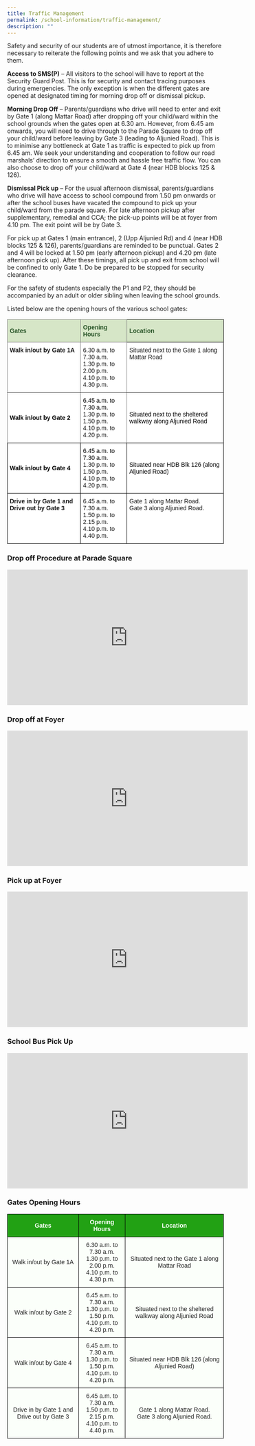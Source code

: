 ```yaml
---
title: Traffic Management
permalink: /school-information/traffic-management/
description: ""
---
```

Safety and security of our students are of utmost importance, it is therefore necessary to reiterate the following points and we ask that you adhere to them.  

  

**Access to SMS(P)** – All visitors to the school will have to report at the Security Guard Post. This is for security and contact tracing purposes during emergencies. The only exception is when the different gates are opened at designated timing for morning drop off or dismissal pickup. 

  

**Morning Drop Off** – Parents/guardians who drive will need to enter and exit by Gate 1 (along Mattar Road) after dropping off your child/ward within the school grounds when the gates open at 6.30 am. However, from 6.45 am onwards, you will need to drive through to the Parade Square to drop off your child/ward before leaving by Gate 3 (leading to Aljunied Road). This is to minimise any bottleneck at Gate 1 as traffic is expected to pick up from 6.45 am. We seek your understanding and cooperation to follow our road marshals’ direction to ensure a smooth and hassle free traffic flow. You can also choose to drop off your child/ward at Gate 4 (near HDB blocks 125 & 126).

  

**Dismissal Pick up** – For the usual afternoon dismissal, parents/guardians who drive will have access to school compound from 1.50 pm onwards or after the school buses have vacated the compound to pick up your child/ward from the parade square. For late afternoon pickup after supplementary, remedial and CCA; the pick-up points will be at foyer from 4.10 pm. The exit point will be by Gate 3.

  

For pick up at Gates 1 (main entrance), 2 (Upp Aljunied Rd) and 4 (near HDB blocks 125 & 126), parents/guardians are reminded to be punctual. Gates 2 and 4 will be locked at 1.50 pm (early afternoon pickup) and 4.20 pm (late afternoon pick up). After these timings, all pick up and exit from school will be confined to only Gate 1. Do be prepared to be stopped for security clearance.

  

For the safety of students especially the P1 and P2, they should be accompanied by an adult or older sibling when leaving the school grounds.

  

Listed below are the opening hours of the various school gates:

  
<style type="text/css">
.tg  {border-collapse:collapse;border-spacing:0;}
.tg td{border-color:black;border-style:solid;border-width:1px;font-family:Arial, sans-serif;font-size:14px;
  overflow:hidden;padding:10px 5px;word-break:normal;}
.tg th{border-color:black;border-style:solid;border-width:1px;font-family:Arial, sans-serif;font-size:14px;
  font-weight:normal;overflow:hidden;padding:10px 5px;word-break:normal;}
.tg .tg-8rcp{background-color:#FFF;font-weight:bold;text-align:left;vertical-align:middle}
.tg .tg-bzhr{background-color:#D6E6C7;color:#2A5629;font-weight:bold;text-align:left;vertical-align:middle}
.tg .tg-0ys1{background-color:#FFF;border-color:inherit;text-align:left;vertical-align:middle}
.tg .tg-jxgv{background-color:#FFF;border-color:inherit;text-align:left;vertical-align:top}
.tg .tg-7dbo{background-color:#D6E6C7;border-color:inherit;color:#2A5629;font-weight:bold;text-align:left;vertical-align:middle}
.tg .tg-pdeq{background-color:#FFF;border-color:inherit;font-weight:bold;text-align:left;vertical-align:top}
.tg .tg-ktyi{background-color:#FFF;text-align:left;vertical-align:top}
.tg .tg-r1fi{background-color:#FFF;border-color:inherit;font-weight:bold;text-align:left;vertical-align:middle}
.tg .tg-zr06{background-color:#FFF;text-align:left;vertical-align:middle}
.tg .tg-dgl5{background-color:#FFF;font-weight:bold;text-align:left;vertical-align:top}
</style>
<table class="tg">
<thead>
  <tr>
    <th class="tg-7dbo"><span style="font-weight:bold;color:#2A5629;background-color:#D6E6C7">Gates</span></th>
    <th class="tg-7dbo"><span style="font-weight:bold;color:#2A5629;background-color:#D6E6C7">Opening Hours</span></th>
    <th class="tg-bzhr"><span style="font-weight:bold;color:#2A5629;background-color:#D6E6C7">Location</span></th>
  </tr>
</thead>
<tbody>
  <tr>
    <td class="tg-pdeq">Walk in/out by Gate 1A</td>
    <td class="tg-jxgv">6.30 a.m. to 7.30 a.m.<br>1.30 p.m. to 2.00 p.m.<br>4.10 p.m. to 4.30 p.m.<br></td>
    <td class="tg-ktyi">Situated next to the Gate 1 along Mattar Road</td>
  </tr>
  <tr>
    <td class="tg-r1fi"><span style="color:#000;background-color:#FFF">Walk in/out by Gate 2</span></td>
    <td class="tg-0ys1"><span style="color:#000;background-color:#FFF"> 6.45 a.m. to 7.30 a.m.</span><br>1.30 p.m. to 1.50 p.m.<br>4.10 p.m. to 4.20 p.m.<br></td>
    <td class="tg-zr06"><span style="color:#000;background-color:#FFF">Situated next to the sheltered walkway along Aljunied Road </span></td>
  </tr>
  <tr>
    <td class="tg-8rcp"><span style="color:#000;background-color:#FFF">Walk in/out by Gate 4</span></td>
    <td class="tg-zr06"><span style="color:#000;background-color:#FFF"> 6.45 a.m. to 7.30 a.m.</span><br>1.30 p.m. to 1.50 p.m.<br>4.10 p.m. to 4.20 p.m.<br></td>
    <td class="tg-zr06"><span style="color:#000;background-color:#FFF">Situated near HDB Blk 126 (along Aljunied Road) </span></td>
  </tr>
  <tr>
    <td class="tg-dgl5">Drive in by Gate 1 and Drive out by Gate 3</td>
    <td class="tg-ktyi">6.45 a.m. to 7.30 a.m.<br>1.50 p.m. to 2.15 p.m.<br>4.10 p.m. to 4.40 p.m.<br></td>
    <td class="tg-ktyi">Gate 1 along Mattar Road.<br>Gate 3 along Aljunied Road.<br></td>
  </tr>
</tbody>
</table>
  
  

### Drop off Procedure at Parade Square

<iframe width="560" height="315" src="https://www.youtube.com/embed/iPutXlsLRro" title="YouTube video player" frameborder="0" allow="accelerometer; autoplay; clipboard-write; encrypted-media; gyroscope; picture-in-picture; web-share" allowfullscreen></iframe>

### Drop off at Foyer

<iframe width="560" height="315" src="https://www.youtube.com/embed/iXnls2loCPs" title="YouTube video player" frameborder="0" allow="accelerometer; autoplay; clipboard-write; encrypted-media; gyroscope; picture-in-picture; web-share" allowfullscreen></iframe>

### Pick up at Foyer

<iframe width="560" height="315" src="https://www.youtube.com/embed/YJursYA8ehk" title="YouTube video player" frameborder="0" allow="accelerometer; autoplay; clipboard-write; encrypted-media; gyroscope; picture-in-picture; web-share" allowfullscreen></iframe>

### School Bus Pick Up 

<iframe width="560" height="315" src="https://www.youtube.com/embed/mYwFH6M2ef8" title="YouTube video player" frameborder="0" allow="accelerometer; autoplay; clipboard-write; encrypted-media; gyroscope; picture-in-picture; web-share" allowfullscreen></iframe>

### Gates Opening Hours

<style type="text/css">
.tg  {border-collapse:collapse;border-spacing:0;}
.tg td{border-color:black;border-style:solid;border-width:1px;font-family:Arial, sans-serif;font-size:14px;
  overflow:hidden;padding:10px 5px;word-break:normal;}
.tg th{border-color:black;border-style:solid;border-width:1px;font-family:Arial, sans-serif;font-size:14px;
  font-weight:normal;overflow:hidden;padding:10px 5px;word-break:normal;}
.tg .tg-xn89{background-color:#22A114;color:#FBFFFA;font-weight:bold;text-align:center;vertical-align:middle}
.tg .tg-s6uv{background-color:#FBFFFA;color:#222;text-align:center;vertical-align:middle}
</style>
<table class="tg">
<thead>
  <tr>
    <th class="tg-xn89"><span style="color:#FBFFFA;background-color:#22A114">Gates</span></th>
    <th class="tg-xn89"><span style="color:#FBFFFA;background-color:#22A114">Opening Hours</span></th>
    <th class="tg-xn89"><span style="color:#FBFFFA;background-color:#22A114">Location</span></th>
  </tr>
</thead>
<tbody>
  <tr>
    <td class="tg-s6uv"><span style="color:#222;background-color:#FBFFFA">Walk in/out by Gate 1A</span></td>
    <td class="tg-s6uv"><span style="color:#222;background-color:#FBFFFA">6.30 a.m. to 7.30 a.m.</span><br><span style="color:#222;background-color:#FBFFFA">1.30 p.m. to 2.00 p.m.</span><br><span style="color:#222;background-color:#FBFFFA">4.10 p.m. to 4.30 p.m.</span></td>
    <td class="tg-s6uv"><span style="color:#222;background-color:#FBFFFA">Situated next to the Gate 1 along Mattar Road</span></td>
  </tr>
  <tr>
    <td class="tg-s6uv"><span style="color:#222;background-color:#FBFFFA"> Walk in/out by Gate 2</span></td>
    <td class="tg-s6uv"><span style="color:#222;background-color:#FBFFFA"> 6.45 a.m. to 7.30 a.m.</span><br><span style="color:#222;background-color:#FBFFFA">1.30 p.m. to 1.50 p.m.</span><br><span style="color:#222;background-color:#FBFFFA">4.10 p.m. to 4.20 p.m.</span></td>
    <td class="tg-s6uv"><span style="color:#222;background-color:#FBFFFA">Situated next to the sheltered walkway along Aljunied Road </span></td>
  </tr>
  <tr>
    <td class="tg-s6uv"><span style="color:#222;background-color:#FBFFFA"> Walk in/out by Gate 4</span></td>
    <td class="tg-s6uv"><span style="color:#222;background-color:#FBFFFA"> 6.45 a.m. to 7.30 a.m.</span><br><span style="color:#222;background-color:#FBFFFA">1.30 p.m. to 1.50 p.m.</span><br><span style="color:#222;background-color:#FBFFFA">4.10 p.m. to 4.20 p.m.</span></td>
    <td class="tg-s6uv"><span style="color:#222;background-color:#FBFFFA">Situated near HDB Blk 126 (along Aljunied Road) </span></td>
  </tr>
  <tr>
    <td class="tg-s6uv"><span style="color:#222;background-color:#FBFFFA">Drive in by Gate 1 and Drive out by Gate 3</span></td>
    <td class="tg-s6uv"><span style="color:#222;background-color:#FBFFFA">6.45 a.m. to 7.30 a.m.</span><br><span style="color:#222;background-color:#FBFFFA">1.50 p.m. to 2.15 p.m.</span><br><span style="color:#222;background-color:#FBFFFA">4.10 p.m. to 4.40 p.m.</span></td>
    <td class="tg-s6uv"><span style="color:#222;background-color:#FBFFFA">Gate 1 along Mattar Road.</span><br><span style="color:#222;background-color:#FBFFFA">Gate 3 along Aljunied Road.</span></td>
  </tr>
</tbody>
</table>